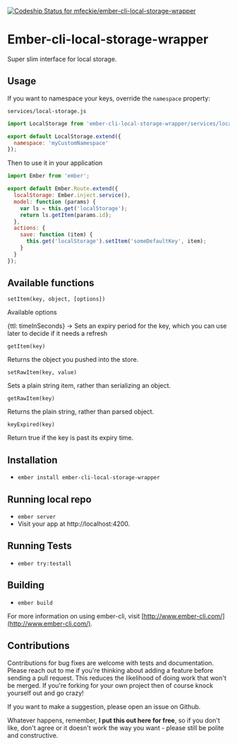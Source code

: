 [ ![Codeship Status for mfeckie/ember-cli-local-storage-wrapper](https://codeship.com/projects/a197c120-ef37-0132-2d22-428b5d81b233/status?branch=master)](https://codeship.com/projects/84317)

# Ember-cli-local-storage-wrapper

Super slim interface for local storage.

## Usage
If you want to namespace your keys, override the `namespace` property:

`services/local-storage.js`

```js
import LocalStorage from 'ember-cli-local-storage-wrapper/services/local-storage-wrapper';

export default LocalStorage.extend({
  namespace: 'myCustomNamespace'
});
```

Then to use it in your application

```js
import Ember from 'ember';

export default Ember.Route.extend({
  localStorage: Ember.inject.service(),
  model: function (params) {
    var ls = this.get('localStorage');
    return ls.getItem(params.id);
  },
  actions: {
    save: function (item) {
      this.get('localStorage').setItem('someDefaultKey', item);
    }
  }
});
```

## Available functions

`setItem(key, object, [options])`

Available options

{ttl: timeInSeconds} -> Sets an expiry period for the key, which you can use later to decide if it needs a refresh

`getItem(key)`

Returns the object you pushed into the store.

`setRawItem(key, value)`

Sets a plain string item, rather than serializing an object.

`getRawItem(key)`

Returns the plain string, rather than parsed object.

`keyExpired(key)`

Return true if the key is past its expiry time.


## Installation

* `ember install ember-cli-local-storage-wrapper`

## Running local repo

* `ember server`
* Visit your app at http://localhost:4200.

## Running Tests

* `ember try:testall`

## Building

* `ember build`

For more information on using ember-cli, visit [http://www.ember-cli.com/](http://www.ember-cli.com/).

## Contributions

Contributions for bug fixes are welcome with tests and documentation. Please reach out to me if you're thinking about adding a feature before sending a pull request. This reduces the likelihood of doing work that won't be merged. If you're forking for your own project then of course knock yourself out and go crazy!

If you want to make a suggestion, please open an issue on Github.

Whatever happens, remember, **I put this out here for free**, so if you don't like, don't agree or it doesn't work the way you want - please still be polite and constructive.
